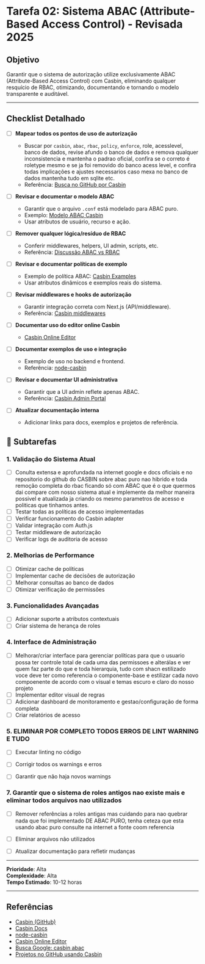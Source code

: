# Tarefa 02: Sistema ABAC (Attribute-Based Access Control) - Revisada 2025

## Objetivo
Garantir que o sistema de autorização utilize exclusivamente ABAC (Attribute-Based Access Control) com Casbin, eliminando qualquer resquício de RBAC, otimizando, documentando e tornando o modelo transparente e auditável.

---

## Checklist Detalhado

- [ ] **Mapear todos os pontos de uso de autorização**
  - Buscar por `casbin`, `abac`, `rbac`, `policy`, `enforce`, role, acesslevel, banco de dados, revise afundo o banco de dados e remova qualquer inconsistencia e mantenha o padrao oficial, confira se o correto é roletype mesmo e se ja foi removido do banco acess level, e confira todas implicações e ajustes necessarios caso mexa no banco de dados mantenha tudo em sqlite etc.
  - Referência: [Busca no GitHub por Casbin](https://github.com/search?q=casbin)

- [ ] **Revisar e documentar o modelo ABAC**
  - Garantir que o arquivo `.conf` está modelado para ABAC puro.
  - Exemplo: [Modelo ABAC Casbin](https://casbin.org/docs/overview)
  - Usar atributos de usuário, recurso e ação.

- [ ] **Remover qualquer lógica/resíduo de RBAC**
  - Conferir middlewares, helpers, UI admin, scripts, etc.
  - Referência: [Discussão ABAC vs RBAC](https://github.com/casbin/casbin/issues/1000)

- [ ] **Revisar e documentar políticas de exemplo**
  - Exemplo de política ABAC: [Casbin Examples](https://github.com/casbin/casbin#examples)
  - Usar atributos dinâmicos e exemplos reais do sistema.

- [ ] **Revisar middlewares e hooks de autorização**
  - Garantir integração correta com Next.js (API/middleware).
  - Referência: [Casbin middlewares](https://casbin.org/docs/middlewares)

- [ ] **Documentar uso do editor online Casbin**
  - [Casbin Online Editor](https://casbin.org/editor/)

- [ ] **Documentar exemplos de uso e integração**
  - Exemplo de uso no backend e frontend.
  - Referência: [node-casbin](https://github.com/casbin/node-casbin)

- [ ] **Revisar e documentar UI administrativa**
  - Garantir que a UI admin reflete apenas ABAC.
  - Referência: [Casbin Admin Portal](https://casbin.org/docs/admin-portal)

- [ ] **Atualizar documentação interna**
  - Adicionar links para docs, exemplos e projetos de referência.


## 🎯 Subtarefas

### 1. Validação do Sistema Atual
- [ ] Conulta extensa e aprofundada na internet google e docs oficiais e no repositorio do github do CASBIN sobre abac puro nao hibrido e toda remoção completa do rbac ficando só com ABAC que é o que quermos dai compare com nosso sistema atual e implemente da melhor maneira possivel e atualizada ja criando os mesmo parametros de acesso e politicas que tinhamos antes.
- [ ] Testar todas as políticas de acesso implementadas
- [ ] Verificar funcionamento do Casbin adapter
- [ ] Validar integração com Auth.js
- [ ] Testar middleware de autorização
- [ ] Verificar logs de auditoria de acesso

### 2. Melhorias de Performance
- [ ] Otimizar cache de políticas
- [ ] Implementar cache de decisões de autorização
- [ ] Melhorar consultas ao banco de dados
- [ ] Otimizar verificação de permissões

### 3. Funcionalidades Avançadas
- [ ] Adicionar suporte a atributos contextuais
- [ ] Criar sistema de herança de roles

### 4. Interface de Administração
- [ ] Melhorar/criar  interface para gerenciar políticas para que o usuario possa ter controle total de cada uma das permissoes e alterálas e ver quem faz parte do que e toda hierarquia, tudo com shacn estilizado voce deve ter como referencia o componente-base e estilizar cada novo compoenente de acordo com o visual e temas escuro e claro do nosso projeto
- [ ] Implementar editor visual de regras
- [ ] Adicionar dashboard de monitoramento e gestao/configuração de forma completa
- [ ] Criar relatórios de acesso

### 5. ELIMINAR POR COMPLETO TODOS ERROS DE LINT WARNING E TUDO
- [ ] Executar linting no código
- [ ] Corrigir todos os warnings e erros
- [ ] Garantir que não haja novos warnings


### 7. Garantir que o sistema de roles antigos nao existe mais e eliminar todos arquivos nao utilizados
- [ ] Remover referências a roles antigas mas cuidando para nao quebrar nada que foi implementado DE ABAC PURO, tenha ceteza que esta usando abac puro consulte na internet a fonte coom referencia
- [ ] Eliminar arquivos não utilizados
- [ ] Atualizar documentação para refletir mudanças



---
**Prioridade**: Alta  
**Complexidade**: Alta  
**Tempo Estimado**: 10-12 horas

---

## Referências
- [Casbin (GitHub)](https://github.com/casbin/casbin)
- [Casbin Docs](https://casbin.org/docs/overview)
- [node-casbin](https://github.com/casbin/node-casbin)
- [Casbin Online Editor](https://casbin.org/editor/)
- [Busca Google: casbin abac](https://www.google.com/search?q=casbin+abac)
- [Projetos no GitHub usando Casbin](https://github.com/search?q=casbin)
